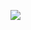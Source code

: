 [![](https://github.com/Tsquare17/AegisFang-Core/workflows/Sniffs%20and%20Tests/badge.svg)](https://github.com/Tsquare17/Aegisfang-Core/actions)
